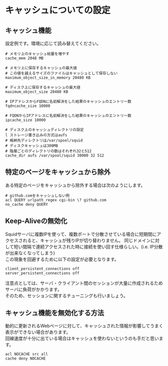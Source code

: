 # キャッシュについての設定
## キャッシュ機能
設定例です。環境に応じて読み替えてください。
```
# メモリ上のキャッシュ総量を増やす
cache_mem 2048 MB

# メモリ上に保存するキャッシュの最大値
# この値を越えるサイズのファイルはキャッシュとして保存しない
maximum_object_size_in_memory 20480 KB

# ディスク上に保存するキャッシュの最大値
maximum_object_size 20480 KB

# IPアドレスからFQDNに名前解決をした結果のキャッシュのエントリー数
fqdncache_size 10000

# FQDNからIPアドレスに名前解決をした結果のキャッシュのエントリー数
ipcache_size 10000

# ディスク上のキャッシュディレクトリの設定
l ストレージ書き込みの方式はaufs
# 格納先ディレクトリは/var/spool/squid
# ディスクキャッシュは300MB
# 階層ごとのディレクトリの数はそれぞれ32と512
cache_dir aufs /var/spool/squid 30000 32 512
```
## 特定のページをキャッシュから除外
ある特定のページをキャッシュから除外する場合は次のようにします。
```
# github.comをキャッシュしない例
acl QUERY urlpath_regex cgi-bin \? github.com
no_cache deny QUERY
```
## Keep-Aliveの無効化
Squidサーバに複数IPを使って、複数ポートで分散させている場合に短期間にアクセスされると、キャッシュが残りIPが切り替わりません。
同じドメインに対して短い間隔で連続アクセスされた時に接続を使い回す仕様らしい。(i.e. IP分散が出来なくなってしまう)  
この現象を回避するために以下の設定が必要となります。
```
client_persistent_connections off
server_persistent_connections off
```
注意点としては、サーバ・クライアント間のセッションが大量に作成されるためサーバに負荷がかかります。  
そのため、セッションに関するチューニングも行いましょう。
## キャッシュ機能を無効化する方法
動的に更新されるWebページに対して、キャッシュされた情報が影響してうまく表示ができない場合があります。  
回線速度が十分に出ている場合はキャッシュを使わないというのも手だと思います。
```
acl NOCACHE src all
cache deny NOCACHE
```
